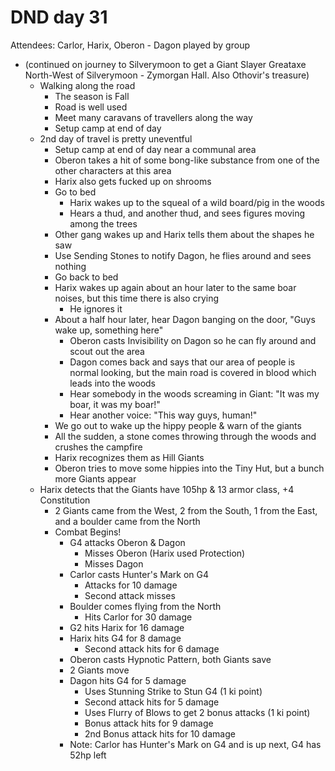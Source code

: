 # DND day 31
Attendees: Carlor, Harix, Oberon - Dagon played by group

- (continued on journey to Silverymoon to get a Giant Slayer Greataxe North-West of Silverymoon - Zymorgan Hall. Also Othovir's treasure)
    - Walking along the road
        - The season is Fall
        - Road is well used
        - Meet many caravans of travellers along the way
        - Setup camp at end of day
    - 2nd day of travel is pretty uneventful
        - Setup camp at end of day near a communal area
        - Oberon takes a hit of some bong-like substance from one of the other characters at this area
        - Harix also gets fucked up on shrooms
        - Go to bed
            - Harix wakes up to the squeal of a wild board/pig in the woods
            - Hears a thud, and another thud, and sees figures moving among the trees
        - Other gang wakes up and Harix tells them about the shapes he saw
        - Use Sending Stones to notify Dagon, he flies around and sees nothing
        - Go back to bed
        - Harix wakes up again about an hour later to the same boar noises, but this time there is also crying
            - He ignores it
        - About a half hour later, hear Dagon banging on the door, "Guys wake up, something here"
            - Oberon casts Invisibility on Dagon so he can fly around and scout out the area
            - Dagon comes back and says that our area of people is normal looking, but the main road is covered in blood which leads into the woods
            - Hear somebody in the woods screaming in Giant: "It was my boar, it was my boar!"
            - Hear another voice: "This way guys, human!"
        - We go out to wake up the hippy people & warn of the giants
        - All the sudden, a stone comes throwing through the woods and crushes the campfire
        - Harix recognizes them as Hill Giants
        - Oberon tries to move some hippies into the Tiny Hut, but a bunch more Giants appear
    - Harix detects that the Giants have 105hp & 13 armor class, +4 Constitution
        - 2 Giants came from the West, 2 from the South, 1 from the East, and a boulder came from the North
        - Combat Begins!
            - G4 attacks Oberon & Dagon
                - Misses Oberon (Harix used Protection)
                - Misses Dagon
            - Carlor casts Hunter's Mark on G4
                - Attacks for 10 damage
                - Second attack misses
            - Boulder comes flying from the North
                - Hits Carlor for 30 damage
            - G2 hits Harix for 16 damage
            - Harix hits G4 for 8 damage
                - Second attack hits for 6 damage
            - Oberon casts Hypnotic Pattern, both Giants save
            - 2 Giants move
            - Dagon hits G4 for 5 damage
                - Uses Stunning Strike to Stun G4 (1 ki point)
                - Second attack hits for 5 damage
                - Uses Flurry of Blows to get 2 bonus attacks (1 ki point)
                - Bonus attack hits for 9 damage
                - 2nd Bonus attack hits for 10 damage
            - Note: Carlor has Hunter's Mark on G4 and is up next, G4 has 52hp left
